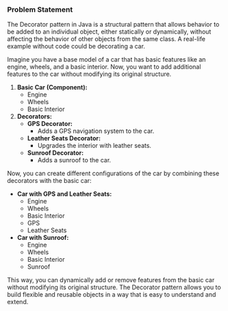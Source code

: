 ### Problem Statement
The Decorator pattern in Java is a structural pattern that allows behavior to be added to an individual object, either statically or dynamically, without affecting the behavior of other objects from the same class. A real-life example without code could be decorating a car.

Imagine you have a base model of a car that has basic features like an engine, wheels, and a basic interior. Now, you want to add additional features to the car without modifying its original structure.

1. **Basic Car (Component):**
    - Engine
    - Wheels
    - Basic Interior
2. **Decorators:**
    - **GPS Decorator:**
        - Adds a GPS navigation system to the car.
    - **Leather Seats Decorator:**
        - Upgrades the interior with leather seats.
    - **Sunroof Decorator:**
        - Adds a sunroof to the car.

Now, you can create different configurations of the car by combining these decorators with the basic car:

- **Car with GPS and Leather Seats:**
    - Engine
    - Wheels
    - Basic Interior
    - GPS
    - Leather Seats
- **Car with Sunroof:**
    - Engine
    - Wheels
    - Basic Interior
    - Sunroof

This way, you can dynamically add or remove features from the basic car without modifying its original structure. The Decorator pattern allows you to build flexible and reusable objects in a way that is easy to understand and extend.